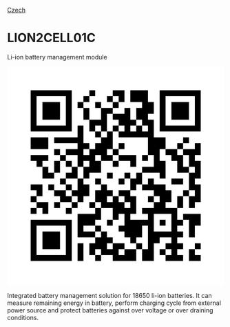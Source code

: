 
[Czech](./README.cs.md)
<!--- module --->
# LION2CELL01C
<!--- Emodule --->

<!--- subtitle --->Li-ion battery management module<!--- Esubtitle --->

![LION2CELL01C](/doc/img/LION2CELL01C_QRcode.png)

<!--- description --->Integrated battery management solution for 18650 li-ion batteries. It can measure remaining energy in battery, perform charging cycle from external power source and protect batteries against over voltage or over draining conditions.<!--- Edescription --->
            